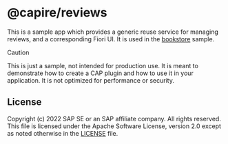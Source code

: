 # @capire/reviews

This is a sample app which provides a generic reuse service for managing reviews,
and a corresponding Fiori UI. It is used in the [bookstore](../bookstore) sample.

> [!CAUTION]
> This is just a sample, not intended for production use. It is meant to demonstrate how to create a CAP plugin and how to use it in your application. It is not optimized for performance or security.


## License

Copyright (c) 2022 SAP SE or an SAP affiliate company. All rights reserved. This file is licensed under the Apache Software License, version 2.0 except as noted otherwise in the [LICENSE](LICENSES/Apache-2.0.txt) file.